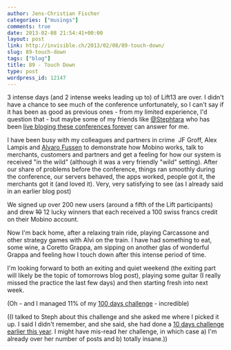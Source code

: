 ```yaml
---
author: Jens-Christian Fischer
categories: ["musings"]
comments: true
date: 2013-02-08 21:54:41+00:00
layout: post
link: http://invisible.ch/2013/02/08/89-touch-down/
slug: 89-touch-down
tags: ["blog"]
title: 89 - Touch Down
type: post
wordpress_id: 12147
---
```


3 intense days (and 2 intense weeks leading up to) of Lift13 are over. I didn't have a chance to see much of the conference unfortunately, so I can't say if it has been as good as previous ones - from my limited experience, I'd question that - but maybe some of my friends like [@Stephtara](http://twitter.com/stephtara) who has been [live bloging these conferences forever](http://climbtothestars.org/) can answer for me.

I have been busy with my colleagues and partners in crime  JF Groff, Alex Lampis and [Alvaro Fussen](https://twitter.com/afussen) to demonstrate how Mobino works, talk to merchants, customers and partners and get a feeling for how our system is received "in the wild" (although it was a very friendly "wild" setting). After our share of problems before the conference, things ran smoothly during the conference, our servers behaved, the apps worked, people got it, the merchants got it (and loved it). Very, very satisfying to see (as I already said in an earlier blog post)

We signed up over 200 new users (around a fifth of the Lift participants) and drew <del>10</del> 12 lucky winners that each received a 100 swiss francs credit on their Mobino account.

Now I'm back home, after a relaxing train ride, playing Carcassone and other strategy games with Alvi on the train. I have had something to eat, some wine, a Coretto Grappa, am sipping on another glas of wonderful Grappa and feeling how I touch down after this intense period of time.

I'm looking forward to both an exiting and quiet weekend (the exiting part will likely be the topic of tomorrows blog post), playing some guitar (I really missed the practice the last few days) and then starting fresh into next week.

(Oh - and I managed 11% of my [100 days challenge](/2013/01/28/100-days/) - incredible)

((I talked to Steph about this challenge and she asked me where I picked it up. I said I didn't remember, and she said, she had done a [10 days challenge earlier this year](http://climbtothestars.org/archives/2012/10/29/10-day-back-to-blogging-challenge/). I might have mis-read her challenge, in which case a) I'm already over her number of posts and b) totally insane.))
